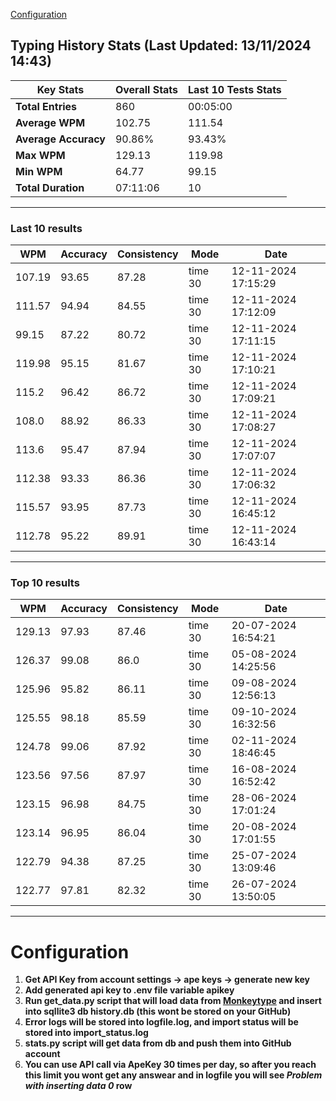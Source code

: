 
[Configuration](#configuration)
## Typing History Stats (Last Updated: 13/11/2024 14:43)

| **Key Stats**               | **Overall Stats**       | **Last 10 Tests Stats**  |
|--------------------------|-------------------------|--------------------------|
| **Total Entries**        | 860           | 00:05:00                       |
| **Average WPM**          | 102.75           | 111.54    |
| **Average Accuracy**     | 90.86%          | 93.43%   |
| **Max WPM**              | 129.13               | 119.98        |
| **Min WPM**              | 64.77               | 99.15                        |
| **Total Duration**       | 07:11:06        | 10                        |


---

### Last 10 results

| WPM | Accuracy | Consistency | Mode | Date |
| --- | -------- | ----------- | ---- | --------- |
| 107.19 | 93.65 | 87.28 | time 30 | 12-11-2024 17:15:29 |
| 111.57 | 94.94 | 84.55 | time 30 | 12-11-2024 17:12:09 |
| 99.15 | 87.22 | 80.72 | time 30 | 12-11-2024 17:11:15 |
| 119.98 | 95.15 | 81.67 | time 30 | 12-11-2024 17:10:21 |
| 115.2 | 96.42 | 86.72 | time 30 | 12-11-2024 17:09:21 |
| 108.0 | 88.92 | 86.33 | time 30 | 12-11-2024 17:08:27 |
| 113.6 | 95.47 | 87.94 | time 30 | 12-11-2024 17:07:07 |
| 112.38 | 93.33 | 86.36 | time 30 | 12-11-2024 17:06:32 |
| 115.57 | 93.95 | 87.73 | time 30 | 12-11-2024 16:45:12 |
| 112.78 | 95.22 | 89.91 | time 30 | 12-11-2024 16:43:14 |


 --- 

### Top 10 results

| WPM | Accuracy | Consistency | Mode | Date |
| --- | -------- | ----------- | ---- | --------- |
| 129.13 | 97.93 | 87.46 | time 30 | 20-07-2024 16:54:21 |
| 126.37 | 99.08 | 86.0 | time 30 | 05-08-2024 14:25:56 |
| 125.96 | 95.82 | 86.11 | time 30 | 09-08-2024 12:56:13 |
| 125.55 | 98.18 | 85.59 | time 30 | 09-10-2024 16:32:56 |
| 124.78 | 99.06 | 87.92 | time 30 | 02-11-2024 18:46:45 |
| 123.56 | 97.56 | 87.97 | time 30 | 16-08-2024 16:52:42 |
| 123.15 | 96.98 | 84.75 | time 30 | 28-06-2024 17:01:24 |
| 123.14 | 96.95 | 86.04 | time 30 | 20-08-2024 17:01:55 |
| 122.79 | 94.38 | 87.25 | time 30 | 25-07-2024 13:09:46 |
| 122.77 | 97.81 | 82.32 | time 30 | 26-07-2024 13:50:05 |


 --- 


# Configuration

1. **Get API Key from account settings -> ape keys -> generate new key**
2. **Add generated api key to .env file variable apikey**
3. **Run get_data.py script that will load data from [Monkeytype](https://monkeytype.com/) and insert into sqllite3 db history.db (this wont be stored on your GitHub)**
4. **Error logs will be stored into logfile.log, and import status will be stored into import_status.log**
5. **stats.py script will get data from db and push them into GitHub account**
6. **You can use API call via ApeKey 30 times per day, so after you reach this limit you wont get any answear and in logfile you will see *Problem with inserting data 0* row**
    
    
